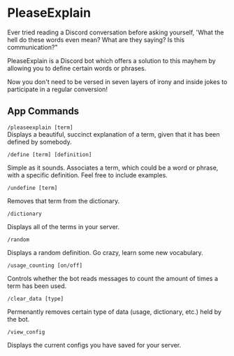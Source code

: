 # PleaseExplain

Ever tried reading a Discord conversation before asking yourself, 'What the hell do these words even mean? What are they saying? Is this communication?"  

PleaseExplain is a Discord bot which offers a solution to this mayhem by allowing you to define certain words or phrases.  

Now you don't need to be versed in seven layers of irony and inside jokes to participate in a regular conversion!

## App Commands

`/pleaseexplain [term]`  
Displays a beautiful, succinct explanation of a term, given that it has been defined by somebody.

`/define [term] [definition]`  

Simple as it sounds. Associates a term, which could be a word or phrase, with a specific definition. Feel free to include examples.  

`/undefine [term]`  

Removes that term from the dictionary.  

`/dictionary`  

Displays all of the terms in your server.  

`/random`  

Displays a random definition. Go crazy, learn some new vocabulary.  

`/usage_counting [on/off]`  

Controls whether the bot reads messages to count the amount of times a term has been used.  

`/clear_data [type]`  

Permenantly removes certain type of data (usage, dictionary, etc.) held by the bot.  

`/view_config`  

Displays the current configs you have saved for your server.  

